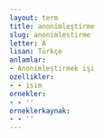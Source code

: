 ```yaml
---
layout: term
title: anonimleştirme
slug: anonimlestirme
letter: A
lisan: Türkçe
anlamlar:
- Anonimleştirmek işi
ozellikler:
- - isim
ornekler:
- - ''
orneklerkaynak:
- - ''
---
```

